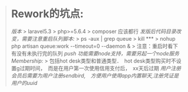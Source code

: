 > Rework的坑点:
> =========
>   *版本*
>       > laravel5.3
>       > php>=5.6.4
>       > composer 应该都行
>   *发版后代码目录改变，需要注意重启队列脚本:*
>       > ps -aux | grep queue
>       > kill ***
>       > nohup php artisan queue:work --timeout=0 --daemon &
>       > 注意：重启时看下有没有未执行完的队列
>   *push 功能需要node支持，需要另起一个node服务*
>   *Membership:*
>       > 包括hot desk类型和普通类型．　hot desk类型购买时不设置g过期时间，　而是在用户第一次使用信用支付后，　xx天后过期
>   *用户注册会员后需要为用户注册sendbird,　方便用户使用app内置聊天,注册凭证是用户的uuid*